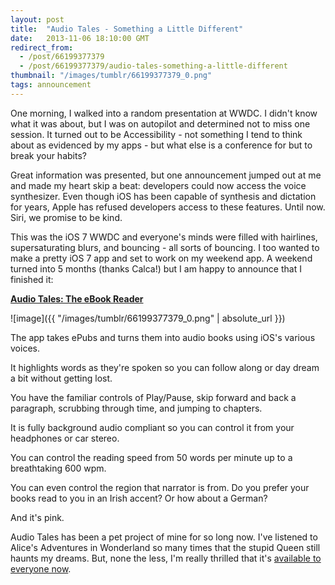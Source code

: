 ```yaml
---
layout: post
title:  "Audio Tales - Something a Little Different"
date:   2013-11-06 18:10:00 GMT
redirect_from:
  - /post/66199377379
  - /post/66199377379/audio-tales-something-a-little-different
thumbnail: "/images/tumblr/66199377379_0.png"
tags: announcement
---
```




One morning, I walked into a random presentation at WWDC. I didn't know what it was about, but I was on autopilot and determined not to miss one session. It turned out to be Accessibility - not something I tend to think about as evidenced by my apps - but what else is a conference for but to break your habits?

Great information was presented, but one announcement jumped out at me and made my heart skip a beat: developers could now access the voice synthesizer. Even though iOS has been capable of synthesis and dictation for years, Apple has refused developers access to these features. Until now. Siri, we promise to be kind.

This was the iOS 7 WWDC and everyone's minds were filled with hairlines, supersaturating blurs, and bouncing - all sorts of bouncing. I too wanted to make a pretty iOS 7 app and set to work on my weekend app. A weekend turned into 5 months (thanks Calca!) but I am happy to announce that I finished it:

[**Audio Tales: The eBook Reader**](https://itunes.apple.com/us/app/audio-tales/id701575885?ls=1&mt=8)

![image]({{ "/images/tumblr/66199377379_0.png" | absolute_url }})



The app takes ePubs and turns them into audio books using iOS's various voices.

It highlights words as they're spoken so you can follow along or day dream a bit without getting lost.

You have the familiar controls of Play/Pause, skip forward and back a paragraph, scrubbing through time, and jumping to chapters.

It is fully background audio compliant so you can control it from your headphones or car stereo.

You can control the reading speed from 50 words per minute up to a breathtaking 600 wpm.

You can even control the region that narrator is from. Do you prefer your books read to you in an Irish accent? Or how about a German?

And it's pink.

Audio Tales has been a pet project of mine for so long now. I've listened to Alice's Adventures in Wonderland so many times that the stupid Queen still haunts my dreams. But, none the less, I'm really thrilled that it's [available to everyone now](https://itunes.apple.com/us/app/audio-tales/id701575885?ls=1&mt=8).
